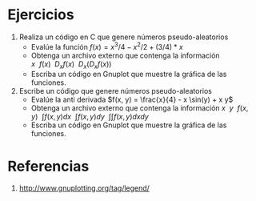 # Ejercicios

1. Realiza un código en C que genere números pseudo-aleatorios 
	- Evalúe la función $`f(x) = x^3/4 - x^2/2 + (3/4)*x`$
	- Obtenga un archivo externo que contenga la información 
		$`x~~f(x)~~D_{x}f(x)~~D_{x}\left(D_{x}f(x)\right)`$
	- Escriba un código en Gnuplot que muestre la gráfica de las funciones.
2. Escribe un código que genere números pseudo-aleatorios
	- Evalúe la anti derivada $`f(x, y) = \frac{x}{4} - x \sin(y) + x y`$
	- Obtenga un archivo externo que contenga la información 
		$`x~~y~~f(x, y)~~\int f(x,y)dx~~\int f(x,y)dy~~\int\int f(x,y) dx dy`$
	- Escriba un código en Gnuplot que muestre la gráfica de las funciones.


# Referencias

1. http://www.gnuplotting.org/tag/legend/

